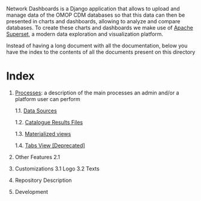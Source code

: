 Network Dashboards is a Django application that allows to upload and manage data of the OMOP CDM databases so that this data can then be presented in charts and dashboards, allowing to analyze and compare databases. To create these charts and dashboards we make use of [Apache Superset](https://superset.apache.org/), a modern data exploration and visualization platform.

Instead of having a long document with all the documentation, below you have the index to the contents of all the documents present on this directory

# Index

1. [Processes](processes.md): a description of the main processes an admin and/or a platform user can perform

   1.1. [Data Sources](processes.md#data-sources)
  
   1.2. [Catalogue Results Files](processes.md#catalogue-results-files)
  
   1.3. [Materialized views](processes.md#materialized-views)
  
   1.4. [Tabs View [Deprecated]](processes.md#tabs-view-deprecated)
  

2. Other Features
2.1

3. Customizations
3.1 Logo
3.2 Texts

4. Repository Description


3. Development
